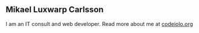 ## Mikael Luxwarp Carlsson

I am an IT consult and web developer. 
Read more about me at [codeiolo.org](https://codeiolo.org)
